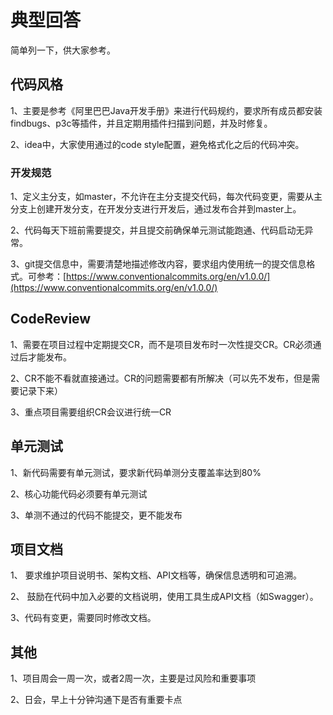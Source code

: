 # 典型回答


简单列一下，供大家参考。



## 代码风格


1、主要是参考《阿里巴巴Java开发手册》来进行代码规约，要求所有成员都安装findbugs、p3c等插件，并且定期用插件扫描到问题，并及时修复。



2、idea中，大家使用通过的code style配置，避免格式化之后的代码冲突。





### 开发规范


1、定义主分支，如master，不允许在主分支提交代码，每次代码变更，需要从主分支上创建开发分支，在开发分支进行开发后，通过发布合并到master上。



2、代码每天下班前需要提交，并且提交前确保单元测试能跑通、代码启动无异常。



3、git提交信息中，需要清楚地描述修改内容，要求组内使用统一的提交信息格式。可参考：[https://www.conventionalcommits.org/en/v1.0.0/](https://www.conventionalcommits.org/en/v1.0.0/)





## CodeReview


1、需要在项目过程中定期提交CR，而不是项目发布时一次性提交CR。CR必须通过后才能发布。



2、CR不能不看就直接通过。CR的问题需要都有所解决（可以先不发布，但是需要记录下来）



3、重点项目需要组织CR会议进行统一CR



## 单元测试


1、新代码需要有单元测试，要求新代码单测分支覆盖率达到80%  


2、核心功能代码必须要有单元测试



3、单测不通过的代码不能提交，更不能发布



## 项目文档


1、 要求维护项目说明书、架构文档、API文档等，确保信息透明和可追溯。  



2、 鼓励在代码中加入必要的文档说明，使用工具生成API文档（如Swagger）。  



3、代码有变更，需要同时修改文档。





## 其他


1、项目周会一周一次，或者2周一次，主要是过风险和重要事项



2、日会，早上十分钟沟通下是否有重要卡点

